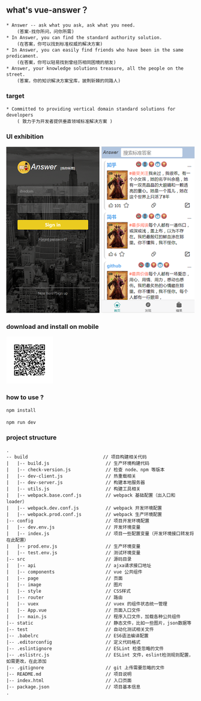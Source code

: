 ## what's vue-answer？
    * Answer -- ask what you ask, ask what you need. 
        (答案-找你所问，问你所需)
    * In Answer, you can find the standard authority solution.
        (在答案，你可以找到标准权威的解决方案)
    * In Answer, you can easily find friends who have been in the same predicament. 
        (在答案，你可以轻易找到曾经历相同困境的朋友)
    * Answer, your knowledge solutions treasure, all the people on the street.
        (答案，你的知识解决方案宝库，披荆斩棘的同路人)

### target
    * Committed to providing vertical domain standard solutions for developers 
        ( 致力于为开发者提供垂直领域标准解决方案 )

### UI exhibition
  ![image](https://github.com/ifredom/vue-answer/raw/master/test/testsrc/1.png)
  ![image](https://github.com/ifredom/vue-answer/raw/master/test/testsrc/2.png)
### download and install on mobile
  ![image](https://github.com/ifredom/vue-answer/raw/master/test/testsrc/ifredom-answoe-code.png)
### how to use ?
    npm install

    npm run dev
### project structure
    .
    -- build                            // 项目构建相关代码
    |   |-- build.js                     // 生产环境构建代码
    |   |-- check-version.js             // 检查 node、npm 等版本
    |   |-- dev-client.js                // 热重载相关
    |   |-- dev-server.js                // 构建本地服务器
    |   |-- utils.js                     // 构建工具相关
    |   |-- webpack.base.conf.js         // webpack 基础配置（出入口和 loader）
    |   |-- webpack.dev.conf.js          // webpack 开发环境配置
    |   |-- webpack.prod.conf.js         // webpack 生产环境配置
    |-- config                           // 项目开发环境配置
    |   |-- dev.env.js                   // 开发环境变量
    |   |-- index.js                     // 项目一些配置变量（开发环境接口转发将在此配置）
    |   |-- prod.env.js                  // 生产环境变量
    |   |-- test.env.js                  // 测试环境变量
    |-- src                              // 源码目录
    |   |-- api                          // ajxa请求接口地址
    |   |-- components                   // vue 公共组件
    |   |-- page                         // 页面
    |   |-- image                        // 图片
    |   |-- style                        // CSS样式
    |   |-- router                       // 路由
    |   |-- vuex                         // vuex 的组件状态统一管理
    |   |-- App.vue                      // 页面入口文件
    |   |-- main.js                      // 程序入口文件，加载各种公共组件
    |-- static                           // 静态文件，比如一些图片，json数据等
    |-- test                             // 自动化测试相关文件
    |-- .babelrc                         // ES6语法编译配置
    |-- .editorconfig                    // 定义代码格式
    |-- .eslintignore                    // ESLint 检查忽略的文件
    |-- .eslistrc.js                     // ESLint 文件，eslint检测规则配置，如需更改，在此添加
    |-- .gitignore                       // git 上传需要忽略的文件
    |-- README.md                        // 项目说明
    |-- index.html                       // 入口页面
    |-- package.json                     // 项目基本信息
    .

